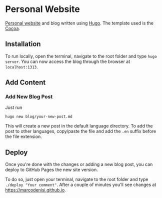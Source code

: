 # Personal Website

[Personal website](www.marcodenisi.dev) and blog written using [Hugo](https://gohugo.io/). 
The template used is the [Cocoa](https://themes.gohugo.io/cocoa/).

## Installation

To run locally, open the terminal, navigate to the root folder and type `hugo server`. 
You can now access the blog through the browser at `localhost:1313`.

## Add Content

### Add New Blog Post
Just run

`hugo new blog/your-new-post.md`

This will create a new post in the default language directory. To add the post to other languages, copy/paste the file and add the `.en` suffix before the file extension.

## Deploy

Once you're done with the changes or adding a new blog post, you can deploy to GitHub Pages the new site version. 

To do so, just open your terminal, navigate to the root folder and type `./deploy "Your comment"`. After a couple of minutes you'll see changes at https://marcodenisi.github.io.
